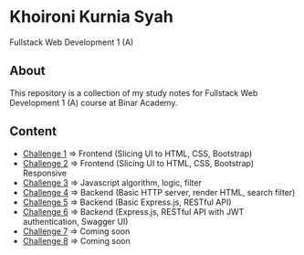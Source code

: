 # Khoironi Kurnia Syah

Fullstack Web Development 1 (A)

## About

This repository is a collection of my study notes for Fullstack Web Development 1 (A) course at Binar Academy.

## Content

- [Challenge 1](https://github.com/synrgy-5-fsw-1-cihuy/synrgy-roni-fsw1-cihuy/tree/challenge-1) => Frontend (Slicing UI to HTML, CSS, Bootstrap)
- [Challenge 2](https://github.com/synrgy-5-fsw-1-cihuy/synrgy-roni-fsw1-cihuy/tree/challenge-2) => Frontend (Slicing UI to HTML, CSS, Bootstrap) Responsive
- [Challenge 3](https://github.com/synrgy-5-fsw-1-cihuy/synrgy-roni-fsw1-cihuy/tree/challenge-3) => Javascript algorithm, logic, filter
- [Challenge 4](https://github.com/synrgy-5-fsw-1-cihuy/synrgy-roni-fsw1-cihuy/tree/challenge-4) => Backend (Basic HTTP server, render HTML, search filter)
- [Challenge 5](https://github.com/synrgy-5-fsw-1-cihuy/synrgy-roni-fsw1-cihuy/tree/challenge-5) => Backend (Basic Express.js, RESTful API)
- [Challenge 6](https://github.com/synrgy-5-fsw-1-cihuy/synrgy-roni-fsw1-cihuy/tree/challenge-6) => Backend (Express.js, RESTful API with JWT authentication, Swagger UI)
- [Challenge 7](https://github.com/synrgy-5-fsw-1-cihuy/synrgy-roni-fsw1-cihuy/tree/challenge-7) => Coming soon
- [Challenge 8](https://github.com/synrgy-5-fsw-1-cihuy/synrgy-roni-fsw1-cihuy/tree/challenge-8) => Coming soon
